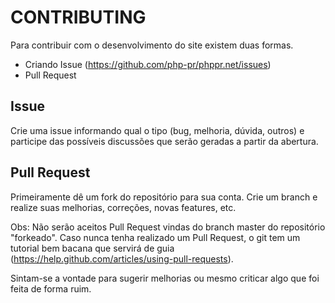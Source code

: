 CONTRIBUTING
=============

Para contribuir com o desenvolvimento do site existem duas formas.

* Criando Issue (https://github.com/php-pr/phppr.net/issues)
* Pull Request



Issue
------

Crie uma issue informando qual o tipo (bug, melhoria, dúvida, outros) e participe das possíveis discussões 
que serão geradas a partir da abertura.



Pull Request
------------

Primeiramente dê um fork do repositório para sua conta. Crie um branch e realize suas melhorias, correções, novas features, etc.

Obs: Não serão aceitos Pull Request vindas do branch master do repositório "forkeado". Caso nunca tenha realizado um Pull Request, 
o git tem um tutorial bem bacana que servirá de guia (https://help.github.com/articles/using-pull-requests).



Sintam-se a vontade para sugerir melhorias ou mesmo criticar algo que foi feita de forma ruim.
